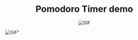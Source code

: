 <h1 align="center">Pomodoro Timer demo</h1>
<p align="center">
	
  <img src="https://github.com/sPappalard/PomodoroTimerApp/blob/main/img1.gif" alt="GIF">
  <p>  </p>
  <img center src= "https://github.com/sPappalard/PomodoroTimerApp/blob/main/Senza-titolo(1).gif" alt=GIF">
</p>

